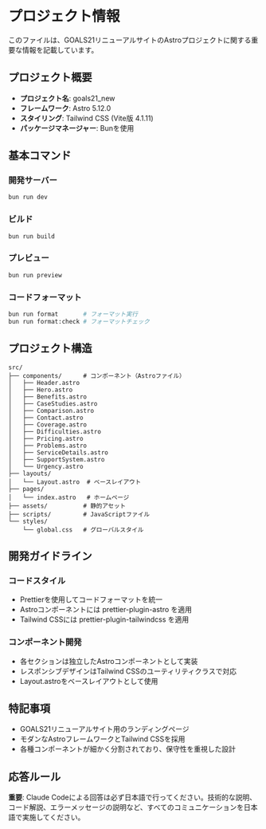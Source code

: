 # プロジェクト情報

このファイルは、GOALS21リニューアルサイトのAstroプロジェクトに関する重要な情報を記載しています。

## プロジェクト概要

- **プロジェクト名**: goals21_new
- **フレームワーク**: Astro 5.12.0
- **スタイリング**: Tailwind CSS (Vite版 4.1.11)
- **パッケージマネージャー**: Bunを使用

## 基本コマンド

### 開発サーバー

```bash
bun run dev
```

### ビルド

```bash
bun run build
```

### プレビュー

```bash
bun run preview
```

### コードフォーマット

```bash
bun run format       # フォーマット実行
bun run format:check # フォーマットチェック
```

## プロジェクト構造

```
src/
├── components/      # コンポーネント（Astroファイル）
│   ├── Header.astro
│   ├── Hero.astro
│   ├── Benefits.astro
│   ├── CaseStudies.astro
│   ├── Comparison.astro
│   ├── Contact.astro
│   ├── Coverage.astro
│   ├── Difficulties.astro
│   ├── Pricing.astro
│   ├── Problems.astro
│   ├── ServiceDetails.astro
│   ├── SupportSystem.astro
│   └── Urgency.astro
├── layouts/
│   └── Layout.astro  # ベースレイアウト
├── pages/
│   └── index.astro   # ホームページ
├── assets/          # 静的アセット
├── scripts/         # JavaScriptファイル
└── styles/
    └── global.css   # グローバルスタイル
```

## 開発ガイドライン

### コードスタイル

- Prettierを使用してコードフォーマットを統一
- Astroコンポーネントには prettier-plugin-astro を適用
- Tailwind CSSには prettier-plugin-tailwindcss を適用

### コンポーネント開発

- 各セクションは独立したAstroコンポーネントとして実装
- レスポンシブデザインはTailwind CSSのユーティリティクラスで対応
- Layout.astroをベースレイアウトとして使用

## 特記事項

- GOALS21リニューアルサイト用のランディングページ
- モダンなAstroフレームワークとTailwind CSSを採用
- 各種コンポーネントが細かく分割されており、保守性を重視した設計

## 応答ルール

**重要**: Claude Codeによる回答は必ず日本語で行ってください。技術的な説明、コード解説、エラーメッセージの説明など、すべてのコミュニケーションを日本語で実施してください。
